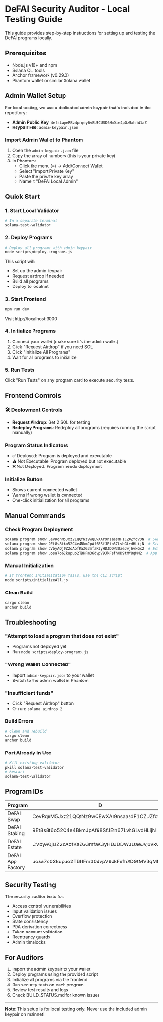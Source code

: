 # DeFAI Security Auditor - Local Testing Guide

This guide provides step-by-step instructions for setting up and testing the DeFAI programs locally.

## Prerequisites

- Node.js v16+ and npm
- Solana CLI tools
- Anchor framework (v0.29.0)
- Phantom wallet or similar Solana wallet

## Admin Wallet Setup

For local testing, we use a dedicated admin keypair that's included in the repository:

- **Admin Public Key**: `4efsLapeRBz4pnqey6vBUECUSD6HmDie4pGzUxhnW1aZ`
- **Keypair File**: `admin-keypair.json`

### Import Admin Wallet to Phantom

1. Open the `admin-keypair.json` file
2. Copy the array of numbers (this is your private key)
3. In Phantom:
   - Click the menu (≡) → Add/Connect Wallet
   - Select "Import Private Key"
   - Paste the private key array
   - Name it "DeFAI Local Admin"

## Quick Start

### 1. Start Local Validator

```bash
# In a separate terminal
solana-test-validator
```

### 2. Deploy Programs

```bash
# Deploy all programs with admin keypair
node scripts/deploy-programs.js
```

This script will:
- Set up the admin keypair
- Request airdrop if needed
- Build all programs
- Deploy to localnet

### 3. Start Frontend

```bash
npm run dev
```

Visit http://localhost:3000

### 4. Initialize Programs

1. Connect your wallet (make sure it's the admin wallet)
2. Click "Request Airdrop" if you need SOL
3. Click "Initialize All Programs"
4. Wait for all programs to initialize

### 5. Run Tests

Click "Run Tests" on any program card to execute security tests.

## Frontend Controls

### 🛠️ Deployment Controls
- **Request Airdrop**: Get 2 SOL for testing
- **Redeploy Programs**: Redeploy all programs (requires running the script manually)

### Program Status Indicators
- ✅ Deployed: Program is deployed and executable
- ⚠️ Not Executable: Program deployed but not executable
- ❌ Not Deployed: Program needs deployment

### Initialize Button
- Shows current connected wallet
- Warns if wrong wallet is connected
- One-click initialization for all programs

## Manual Commands

### Check Program Deployment
```bash
solana program show CevRqnM5Jxz21QQfNz9wQEwXAr9nsaasdF1CZUZfcv3N  # Swap
solana program show 9Et8s8t6o52C4e4BkmJpAf68SfJEtn67LvhGLvdHLijN  # Staking
solana program show CVbyAQjUZ2oAofKaZG3mfaK3yHDJDDW3UaeJvj6vkGx2  # Estate
solana program show uosa7o62kupuo2TBHFm36dvpV9JkFsfhXD9tMV8qMM2  # App Factory
```

### Manual Initialization
```bash
# If frontend initialization fails, use the CLI script
node scripts/initializeAll.js
```

### Clean Build
```bash
cargo clean
anchor build
```

## Troubleshooting

### "Attempt to load a program that does not exist"
- Programs not deployed yet
- Run `node scripts/deploy-programs.js`

### "Wrong Wallet Connected"
- Import `admin-keypair.json` to your wallet
- Switch to the admin wallet in Phantom

### "Insufficient funds"
- Click "Request Airdrop" button
- Or run: `solana airdrop 2`

### Build Errors
```bash
# Clean and rebuild
cargo clean
anchor build
```

### Port Already in Use
```bash
# Kill existing validator
pkill solana-test-validator
# Restart
solana-test-validator
```

## Program IDs

| Program | ID |
|---------|-----|
| DeFAI Swap | CevRqnM5Jxz21QQfNz9wQEwXAr9nsaasdF1CZUZfcv3N |
| DeFAI Staking | 9Et8s8t6o52C4e4BkmJpAf68SfJEtn67LvhGLvdHLijN |
| DeFAI Estate | CVbyAQjUZ2oAofKaZG3mfaK3yHDJDDW3UaeJvj6vkGx2 |
| DeFAI App Factory | uosa7o62kupuo2TBHFm36dvpV9JkFsfhXD9tMV8qMM2 |

## Security Testing

The security auditor tests for:
- Access control vulnerabilities
- Input validation issues
- Overflow protection
- State consistency
- PDA derivation correctness
- Token account validation
- Reentrancy guards
- Admin timelocks

## For Auditors

1. Import the admin keypair to your wallet
2. Deploy programs using the provided script
3. Initialize all programs via the frontend
4. Run security tests on each program
5. Review test results and logs
6. Check BUILD_STATUS.md for known issues

---

**Note**: This setup is for local testing only. Never use the included admin keypair on mainnet!